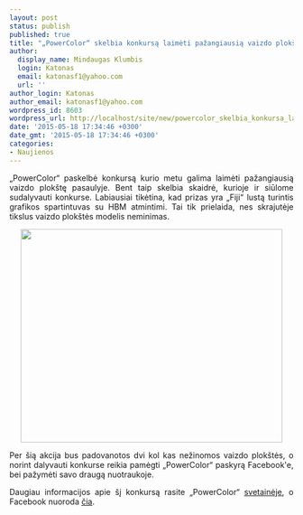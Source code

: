 ```yaml
---
layout: post
status: publish
published: true
title: "„PowerColor“ skelbia konkursą laimėti pažangiausią vaizdo plokštę pasaulyje"
author:
  display_name: Mindaugas Klumbis
  login: Katonas
  email: katonasf1@yahoo.com
  url: ''
author_login: Katonas
author_email: katonasf1@yahoo.com
wordpress_id: 8603
wordpress_url: http://localhost/site/new/powercolor_skelbia_konkursa_laimeti_pazangiausia_vaizdo_plokste_pasaulyje/
date: '2015-05-18 17:34:46 +0300'
date_gmt: '2015-05-18 17:34:46 +0300'
categories:
- Naujienos
---
```

<p style="text-align: justify;">
	&bdquo;PowerColor&ldquo; paskelbė konkursą kurio metu galima laimėti pažangiausią vaizdo plok&scaron;tę pasaulyje. Bent taip skelbia skaidrė, kurioje ir siūlome sudalyvauti konkurse. Labiausiai tikėtina, kad prizas yra &bdquo;Fiji&ldquo; lustą turintis grafikos spartintuvas su HBM atmintimi. Tai tik prielaida, nes skrajutėje tikslus vaizdo plok&scaron;tės modelis neminimas.</p>
<p style="text-align: center;">
	<a href="http://technews.lt/userfiles/Powercolor fiji.JPG"><img alt="" src="http://technews.lt/userfiles/Powercolor fiji.JPG" style="width: 464px; height: 378px;" /></a></p>
<p style="text-align: justify;">
	Per &scaron;ią akcija bus padovanotos dvi kol kas nežinomos vaizdo plok&scaron;tės, o norint dalyvauti konkurse reikia pamėgti &bdquo;PowerColor&ldquo; paskyrą Facebook&#39;e, bei pažymėti savo draugą nuotraukoje.</p>
<p style="text-align: justify;">
	Daugiau informacijos apie &scaron;į konkursą rasite &bdquo;PowerColor&ldquo; <u><a href="http://www.powercolor.com/event/comingsoon_2015/index.htm">svetainėje</a></u>, o Facebook nuoroda <u><a href="https://www.facebook.com/PowerColor.Europe">čia</a></u>.</p>
